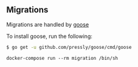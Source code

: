 ## Migrations

Migrations are handled by [goose](https://github.com/pressly/goose)

To install goose, run the following:
```sh
$ go get -u github.com/pressly/goose/cmd/goose
```
`docker-compose run --rm migration /bin/sh`